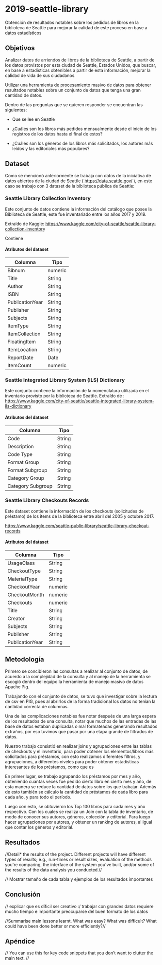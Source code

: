 # 2019-seattle-library
Obtención de resultados notables sobre los pedidos de libros en la biblioteca de Seattle para mejorar la calidad de este proceso en base a datos estadísticos

## Objetivos

Analizar datos de arriendos de libros de la biblioteca de Seattle, a partir de los datos provistos por esta ciudad de Seattle, Estados Unidos, que buscar, en base a estadísticas obtenibles a partir de esta información, mejorar la calidad de vida de sus ciudadanos.

Utilizar una herramienta de procesamiento masivo de datos para obtener resultados notables sobre un conjunto de datos que tenga una gran cantidad de datos.

Dentro de las preguntas que se quieren responder se encuentran las siguientes:

* Que se lee en Seattle

* ¿Cuáles son los libros más pedidos mensualmente desde el inicio de los registros de los datos hasta el final de estos?

* ¿Cuáles son los géneros de los libros más solicitados, los autores más leídos y las editoriales más populares?


## Dataset

Como se mencionó anteriormente se trabaja con datos de la iniciativa de datos abiertos de la ciudad de Seattle ( https://data.seattle.gov/ ), en este caso se trabajo con 3 dataset de la biblioteca pública de Seattle:

### Seattle Library Collection Inventory
Este conjunto de datos contiene la información del catálogo que posee la Biblioteca de Seattle, este fue inventariado entre los años 2017 y 2019.

 Extraído de Kaggle: https://www.kaggle.com/city-of-seattle/seattle-library-collection-inventory 

Contiene 

#### Atributos del dataset

| Columna               | Tipo    |
| --------------------- | ------- |
| Bibnum                | numeric |
| Title                 | String  |                           
| Author                | String  |                           
| ISBN                  | String  |                           
| PublicationYear       | String  |                           
| Publisher             | String  |                           
| Subjects              | String  |                           
| ItemType              | String  |                           
| ItemCollection        | String  |                           
| FloatingItem          | String  |                           
| ItemLocation          | String  |                           
| ReportDate            | Date    |                           
| ItemCount             | numeric |

### Seattle Integrated Library System (ILS) Dictionary

Este conjunto contiene la información de la nomenclatura utilizada en el inventario provisto por la biblioteca de Seattle.
Extraído de : https://www.kaggle.com/city-of-seattle/seattle-integrated-library-system-ils-dictionary


#### Atributos del dataset

| Columna               | Tipo    |
| --------------------- | ------- |
| Code                  | String  |
| Description           | String  |                           
| Code Type             | String  |                           
| Format Group          | String  |                           
| Format Subgroup       | String  |                           
| Category Group        | String  |                           
| Category Subgroup     | String  |        

### Seattle Library Checkouts Records
Este dataset contiene la información de los checkouts (solicitudes de préstamo) de los items de la biblioteca entre abril del 2005 y octubre 2017.

https://www.kaggle.com/seattle-public-library/seattle-library-checkout-records

#### Atributos del dataset

| Columna               | Tipo    |
| --------------------- | ------- |
| UsageClass            | String  |
| CheckoutType          | String  |                           
| MaterialType          | String  |                           
| CheckoutYear          | numeric |                           
| CheckoutMonth         | numeric |                           
| Checkouts             | numeric |                           
| Title                 | String  |
| Creator               | String  |                           
| Subjects              | String  |                           
| Publisher             | String  |                           
| PublicationYear       | String  | 


## Metodología

Primero se concibieron las consultas a realizar al conjunto de datos, de acuerdo a la complejidad de la consulta y al manejo de la herramienta se escogió dentro del equipo la herramienta de manejo masivo de datos Apache Pig.

Trabajando con el conjunto de datos, se tuvo que investigar sobre la lectura de csv en PIG, pues al abrirlos de la forma tradicional los datos no tenían la cantidad correcta de columnas.

Una de las complicaciones notables fue notar después de una larga espera de los resultados de una consulta, notar que muchos de las entradas de las base de datos estaban duplicadas o mal formateadas generando resultados extraños, por eso tuvimos que pasar por una etapa grande de filtrados de datos. 

Nuestro trabajo consistió en realizar joins y agrupaciones entre las tablas de checkouts y el inventario, para poder obtener los elementos/libros más solicitados para préstamos, con esto realizamos diferentes filtros, y agrupaciones, a diferentes niveles para poder obtener estadísticas interesantes de los préstamos, como que es 


En primer lugar, se trabajo agrupando los préstamos por mes y año, obteniendo cuantas veces fue pedido cierto libro en cierto mes y año, de esta manera se reduce la cantidad de datos sobre los que trabajar. Además de esto también se cálculo la cantidad de préstamos de cada libro para cada año, y para todo el período.

Luego con esto, se obtuvieron los Top 100 libros para cada mes y año respectivo. Con los cuales se realiza un Join con la tabla de inventario, de modo de conocer sus autores, géneros, colección  y editorial. Para luego hacer agrupaciones por autores, y obtener un ranking de autores, al igual que contar los géneros y editorial.


## Resultados

//Detail* the results of the project. Different projects will have different types of results; e.g., run-times or result sizes, evaluation of the methods you're comparing, the interface of the system you've built, and/or some of the results of the data analysis you conducted.//

// Mostrar tamaño de cada tabla y ejemplos de los resultados importantes
## Conclusión

// explicar que es díficil ser creativo :/  trabajar con grandes datos requiere mucho tiempo e importante preocuparse del buen formato de los datos


//Summarise main lessons learnt. What was easy? What was difficult? What could have been done better or more efficiently?//


## Apéndice

// You can use this for key code snippets that you don't want to clutter the main text. //

